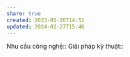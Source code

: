 ```yaml
---
share: true
created: 2023-05-26T14:51
updated: 2024-02-27T15:46
---
```

Nhu cầu công nghệ::
Giải pháp kỹ thuật::